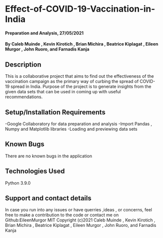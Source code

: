 # Effect-of-COVID-19-Vaccination-in-India
#### Preparation and Analysis, 27/05/2021
#### By Caleb Muinde , Kevin Kirotich , Brian Michira , Beatrice Kiplagat , Eileen Murgor , John Ruoro, and Farnadis Kanja
## Description
This is a collaborative project that aims to find out the effectiveness of the vaccination campaign as the primary way of curbing the spread of COVID-19 spread in India.  Purpose of the project is to generate insights from the given data sets that can be used in coming up with useful recommendations.
## Setup/Installation Requirements
 -Google Collaboratory for data preparation and analysis
 -Import Pandas , Numpy and Matplotlib libraries
 -Loading and previewing data sets
## Known Bugs
There are no known bugs in the application
## Technologies Used
Python 3.9.0
## Support and contact details
In case you run into any issues or have querries ,ideas , or concerns, feel free to make a contribution to the code or contact me on Github:EileenMurgor
MIT 
Copyright (c)2021 Caleb Muinde , Kevin Kirotich , Brian Michira , Beatrice Kiplagat , Eileen Murgor , John Ruoro, and Farnadis Kanja
  






